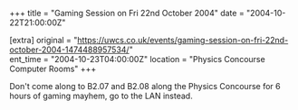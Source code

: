 +++
title = "Gaming Session on Fri 22nd October 2004"
date = "2004-10-22T21:00:00Z"

[extra]
original = "https://uwcs.co.uk/events/gaming-session-on-fri-22nd-october-2004-1474488957534/"    
ent_time = "2004-10-23T04:00:00Z"
location = "Physics Concourse Computer Rooms"
+++

Don't come along to B2.07 and B2.08 along the Physics Concourse for 6 hours of gaming mayhem, go to the LAN instead.

